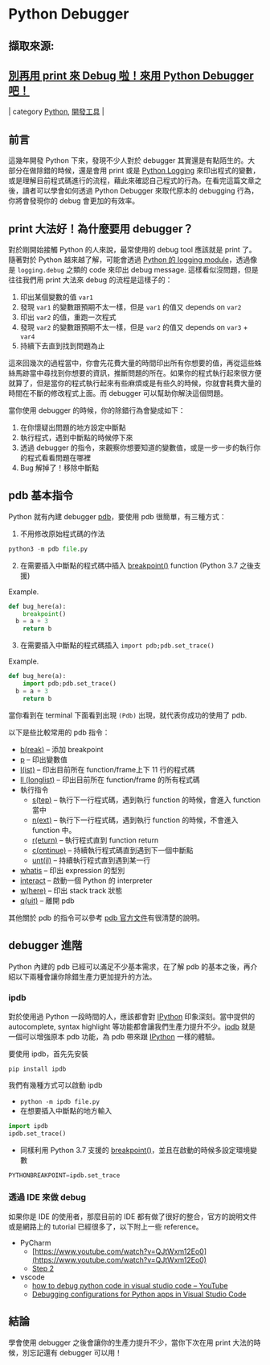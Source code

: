 # Python Debugger

## 擷取來源:

##  [別再用 print 來 Debug 啦！來用 Python Debugger 吧！](https://www.icoding.co/2020/07/print-debug-python-debugger)

| category [Python](https://www.icoding.co/category/%e9%96%8b%e7%99%bc%e5%b7%a5%e5%85%b7/python), [開發工具](https://www.icoding.co/category/%e9%96%8b%e7%99%bc%e5%b7%a5%e5%85%b7) |


## 前言

這幾年開發 Python 下來，發現不少人對於 debugger 其實還是有點陌生的。大部分在做除錯的時候，還是會用 print 或是 [Python Logging](https://www.icoding.co/2012/08/logging-html) 來印出程式的變數，或是理解目前程式碼進行的流程，藉此來確認自己程式的行為。在看完這篇文章之後，讀者可以學會如何透過 Python Debugger 來取代原本的 debugging 行為，你將會發現你的 debug 會更加的有效率。

## print 大法好！為什麼要用 debugger？

對於剛開始接觸 Python 的人來說，最常使用的 debug tool 應該就是 print 了。隨著對於 Python 越來越了解，可能會透過 [Python 的 logging module](https://www.icoding.co/2012/08/logging-html)，透過像是 `logging.debug` 之類的 code 來印出 debug message. 這樣看似沒問題，但是往往我們用 print 大法來 debug 的流程是這樣子的：

1.  印出某個變數的值 `var1`
2.  發現 `var1` 的變數跟預期不太一樣，但是 `var1` 的值又 depends on `var2`
3.  印出 `var2` 的值，重跑一次程式
4.  發現 `var2` 的變數跟預期不太一樣，但是 `var2` 的值又 depends on `var3` \+ `var4`
5.  持續下去直到找到問題為止

這來回幾次的過程當中，你會先花費大量的時間印出所有你想要的值，再從這些蛛絲馬跡當中尋找到你想要的資訊，推斷問題的所在。如果你的程式執行起來很方便就算了，但是當你的程式執行起來有些麻煩或是有些久的時候，你就會耗費大量的時間在不斷的修改程式上面。而 debugger 可以幫助你解決這個問題。

當你使用 debugger 的時候，你的除錯行為會變成如下：

1.  在你懷疑出問題的地方設定中斷點
2.  執行程式，遇到中斷點的時候停下來
3.  透過 debugger 的指令，來觀察你想要知道的變數值，或是一步一步的執行你的程式看看問題在哪裡
4.  Bug 解掉了！移除中斷點

## pdb 基本指令

Python 就有內建 debugger [pdb](https://docs.python.org/3/library/pdb.html)，要使用 pdb 很簡單，有三種方式：

1.  不用修改原始程式碼的作法

```python
python3 -m pdb file.py
```

2.  在需要插入中斷點的程式碼中插入 [breakpoint()](https://docs.python.org/3/library/functions.html#breakpoint) function (Python 3.7 之後支援)

Example.

```python
def bug_here(a):
	breakpoint()
  b = a + 3
	return b
```

3.  在需要插入中斷點的程式碼插入 `import pdb;pdb.set_trace()`

Example.

```python
def bug_here(a):
	import pdb;pdb.set_trace()
  b = a + 3
	return b
```

當你看到在 terminal 下面看到出現 `(Pdb)` 出現，就代表你成功的使用了 pdb.

以下是些比較常用的 pdb 指令：

- [b(reak)](https://docs.python.org/3/library/pdb.html#pdbcommand-break) – 添加 breakpoint
- [p](https://docs.python.org/3/library/pdb.html#pdbcommand-p) – 印出變數值
- [l(ist)](https://docs.python.org/3/library/pdb.html#pdbcommand-list) – 印出目前所在 function/frame上下 11 行的程式碼
- [ll (longlist)](https://docs.python.org/3/library/pdb.html#pdbcommand-ll) – 印出目前所在 function/frame 的所有程式碼
- 執行指令
    - [s(tep)](https://docs.python.org/3/library/pdb.html#pdbcommand-step) – 執行下一行程式碼，遇到執行 function 的時候，會進入 function 當中
    - [n(ext)](https://docs.python.org/3/library/pdb.html#pdbcommand-next) – 執行下一行程式碼，遇到執行 function 的時候，不會進入 function 中。
    - [r(eturn)](https://docs.python.org/3/library/pdb.html#pdbcommand-return) – 執行程式直到 function return
    - [c(ontinue)](https://docs.python.org/3/library/pdb.html#pdbcommand-continue) – 持續執行程式碼直到遇到下一個中斷點
    - [unt(il)](https://docs.python.org/3/library/pdb.html#pdbcommand-until) – 持續執行程式直到遇到某一行
- [whatis](https://docs.python.org/3/library/pdb.html#pdbcommand-whatis) – 印出 expression 的型別
- [interact](https://docs.python.org/3/library/pdb.html#pdbcommand-interact) – 啟動一個 Python 的 interpreter
- [w(here)](https://docs.python.org/3/library/pdb.html#pdbcommand-where) – 印出 stack track 狀態
- [q(uit)](https://docs.python.org/3/library/pdb.html#pdbcommand-quit) – 離開 pdb

其他關於 pdb 的指令可以參考 [pdb 官方文件](https://docs.python.org/3/library/pdb.html)有很清楚的說明。

## debugger 進階

Python 內建的 pdb 已經可以滿足不少基本需求，在了解 pdb 的基本之後，再介紹以下兩種會讓你除錯生產力更加提升的方法。

### ipdb

對於使用過 Python 一段時間的人，應該都會對 [IPython](https://ipython.org/) 印象深刻。當中提供的 autocomplete, syntax highlight 等功能都會讓我們生產力提升不少。[ipdb](https://pypi.org/project/ipdb/) 就是一個可以增強原本 pdb 功能，為 pdb 帶來跟 [IPython](https://ipython.org/) 一樣的體驗。

要使用 ipdb，首先先安裝

```terminal
pip install ipdb
```

我們有幾種方式可以啟動 ipdb

- `python -m ipdb file.py`
- 在想要插入中斷點的地方輸入

```python
import ipdb
ipdb.set_trace()

```

- 同樣利用 Python 3.7 支援的 [breakpoint()](https://docs.python.org/3/library/functions.html#breakpoint)，並且在啟動的時候多設定環境變數

```python
PYTHONBREAKPOINT=ipdb.set_trace
```

### 透過 IDE 來做 debug

如果你是 IDE 的使用者，那麼目前的 IDE 都有做了很好的整合，官方的說明文件或是網路上的 tutorial 已經很多了，以下附上一些 reference。

- PyCharm
    - [https://www.youtube.com/watch?v=QJtWxm12Eo0](https://www.youtube.com/watch?v=QJtWxm12Eo0)
    - [Step 2](https://www.jetbrains.com/help/pycharm/debugging-your-first-python-application.html)
- vscode
    - [how to debug python code in visual studio code – YouTube](https://www.youtube.com/watch?v=jHNfzAUccBA)
    - [Debugging configurations for Python apps in Visual Studio Code](https://code.visualstudio.com/docs/python/debugging)

## 結論

學會使用 debugger 之後會讓你的生產力提升不少，當你下次在用 print 大法的時候，別忘記還有 debugger 可以用！